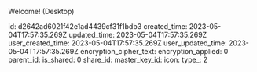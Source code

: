 Welcome! (Desktop)

id: d2642ad6021f42e1ad4439cf31f1bdb3
created_time: 2023-05-04T17:57:35.269Z
updated_time: 2023-05-04T17:57:35.269Z
user_created_time: 2023-05-04T17:57:35.269Z
user_updated_time: 2023-05-04T17:57:35.269Z
encryption_cipher_text: 
encryption_applied: 0
parent_id: 
is_shared: 0
share_id: 
master_key_id: 
icon: 
type_: 2